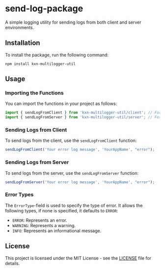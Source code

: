 # send-log-package

A simple logging utility for sending logs from both client and server environments.

## Installation

To install the package, run the following command:

```
npm install kxn-multilogger-util
```

## Usage

### Importing the Functions

You can import the functions in your project as follows:

```javascript
import { sendLogFromClient } from 'kxn-multilogger-util/client'; // For client-side logging
import { sendLogFromServer } from 'kxn-multilogger-util/server'; // For server-side logging
```

### Sending Logs from Client

To send logs from the client, use the `sendLogFromClient` function:

```javascript
sendLogFromClient('Your error log message', 'YourAppName', "error");
```

### Sending Logs from Server

To send logs from the server, use the `sendLogFromServer` function:

```javascript
sendLogFromServer('Your error log message', 'YourAppName', "error");
```
### Error Types
The `ErrorType`-field is used to specify the type of error. It allows the following types, if none is specified, it defaults to `ERROR`:
- `ERROR`: Represents an error.
- `WARNING`: Represents a warning.
- `INFO`: Represents an informational message.

## License

This project is licensed under the MIT License - see the [LICENSE](LICENSE) file for details.
